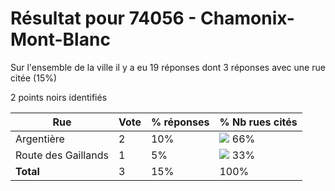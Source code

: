 # Résultat pour 74056 - Chamonix-Mont-Blanc

Sur l'ensemble de la ville il y a eu 19 réponses dont 3 réponses avec une rue citée (15%)

2 points noirs identifiés

| Rue | Vote | % réponses | % Nb rues cités|
|-----|------|------------|----------------|
| Argentière | 2 | 10% | <img src="../../img/bar_66.gif" />&nbsp;66%|
| Route des Gaillands | 1 | 5% | <img src="../../img/bar_33.gif" />&nbsp;33%|
| **Total** | 3 | 15% | 100%|
